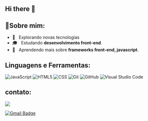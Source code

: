 ## Hi there 👋
## :woman:**Sobre mim:**

- 🤔 &nbsp; Explorando novas tecnologias 
- 🎓 &nbsp; Estudando **desenvolvimento front-end**.
- 🌱 &nbsp; Aprendendo mais sobre **frameworks front-end, javascript**.


## **Linguagens e Ferramentas:**  
  
 ![JavaScript](https://img.shields.io/badge/-JavaScript-333333?style=flat&logo=javascript)
 ![HTML5](https://img.shields.io/badge/-HTML5-333333?style=flat&logo=HTML5)
 ![CSS](https://img.shields.io/badge/-CSS-333333?style=flat&logo=CSS3&logoColor=1572B6)
 ![Git](https://img.shields.io/badge/-Git-333333?style=flat&logo=git)
 ![GitHub](https://img.shields.io/badge/-GitHub-333333?style=flat&logo=github)
 ![Visual Studio Code](https://img.shields.io/badge/-Visual%20Studio%20Code-333333?style=flat&logo=visual-studio-code&logoColor=007ACC)


## **contato**: 

 <a href="https://www.linkedin.com/in/vitória-alves-barbosa" alt="Linkedin">
  <img src="https://img.shields.io/badge/-Linkedin-0e76a8?style=flat-square&logo=Linkedin&logoColor=white&link=https://www.linkedin.com/in/vitória-alves-barbosa"/></a>


[![Gmail Badge](https://img.shields.io/badge/-alvesvitoriabarboza@gmail.com-006bed?style=flat-square&logo=Gmail&logoColor=white&link=mailto:alvesvitoriabarboza@gmail.com)](mailto:alvesvitoriabarboza@gmail.com)

